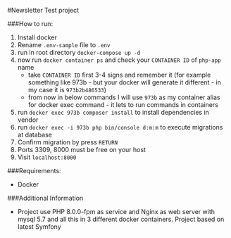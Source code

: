 #Newsletter Test project

###How to run:
1. Install docker
2. Rename `.env-sample` file to `.env`
3. run in root directory `docker-compose up -d`
5. now run `docker container ps` and check your `CONTAINER ID` of `php-app` name
   - take `CONTAINER ID` first 3-4 signs and remember it (for example something like 973b - but your docker will generate it different - in my case it is `973b2b486533`)
   - from now in below commands I will use `973b` as my container alias for docker exec command - it lets to run commands in containers
6. run `docker exec 973b composer install` to install dependencies in vendor
7. run `docker exec -i 973b php bin/console d:m:m` to execute migrations at database
8. Confirm migration by press `RETURN`
9. Ports 3309, 8000 must be free on your host
10. Visit `localhost:8000`

###Requirements:
- Docker

###Additional Information
- Project use PHP 8.0.0-fpm as service and Nginx as web server with mysql 5.7 and all this in 3 different docker containers. Project based on latest Symfony
